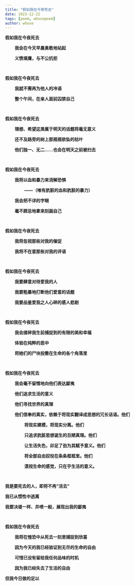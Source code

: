 ```yaml
---
title: "假如我在今夜死去"
date: 1923-12-22
tags: [poem, whosepoem]
author: whose
---
```


**假如我在今夜死去**

&nbsp;&nbsp;&nbsp;&nbsp;&nbsp;&nbsp;&nbsp;&nbsp;**我会在今天早晨勇敢地站起**

&nbsp;&nbsp;&nbsp;&nbsp;&nbsp;&nbsp;&nbsp;&nbsp;**义愤填膺，与不公抗拒**

<br>

**假如我在今夜死去**

&nbsp;&nbsp;&nbsp;&nbsp;&nbsp;&nbsp;&nbsp;&nbsp;**我就不需再为他人的冷语**

&nbsp;&nbsp;&nbsp;&nbsp;&nbsp;&nbsp;&nbsp;&nbsp;**整个午间，在亲人面前囚禁自己**

<br>

**假如我在今夜死去**

&nbsp;&nbsp;&nbsp;&nbsp;&nbsp;&nbsp;&nbsp;&nbsp;**理想、希望这类属于明天的话题将毫无意义**

&nbsp;&nbsp;&nbsp;&nbsp;&nbsp;&nbsp;&nbsp;&nbsp;**还不及路旁的树上那摇摇欲坠的枯叶**

&nbsp;&nbsp;&nbsp;&nbsp;&nbsp;&nbsp;&nbsp;&nbsp;**他们独一、无二......也会在明天之前被扫去**

<br>

**假如我在今夜死去**

&nbsp;&nbsp;&nbsp;&nbsp;&nbsp;&nbsp;&nbsp;&nbsp;**我将以血和暴力来消解恐惧**

&nbsp;&nbsp;&nbsp;&nbsp;&nbsp;&nbsp;&nbsp;&nbsp;&nbsp;&nbsp;&nbsp;&nbsp;&nbsp;&nbsp;&nbsp;&nbsp;**——（唯有肮脏的血和肮脏的暴力）**

&nbsp;&nbsp;&nbsp;&nbsp;&nbsp;&nbsp;&nbsp;&nbsp;**我会把不详的字眼**

&nbsp;&nbsp;&nbsp;&nbsp;&nbsp;&nbsp;&nbsp;&nbsp;**毫不顾忌地拿来刻画自己**

<br>

**假如我在今夜死去**

&nbsp;&nbsp;&nbsp;&nbsp;&nbsp;&nbsp;&nbsp;&nbsp;**我将忽视那些对我的催促**

&nbsp;&nbsp;&nbsp;&nbsp;&nbsp;&nbsp;&nbsp;&nbsp;**我将不在意那些对我的评语**

<br>

**假如我在今夜死去**

&nbsp;&nbsp;&nbsp;&nbsp;&nbsp;&nbsp;&nbsp;&nbsp;**我要肆意对待爱我的人**

&nbsp;&nbsp;&nbsp;&nbsp;&nbsp;&nbsp;&nbsp;&nbsp;**我要粗暴地打断他们爱意的话题**

&nbsp;&nbsp;&nbsp;&nbsp;&nbsp;&nbsp;&nbsp;&nbsp;**我要品鉴爱我之人心碎的感人悲剧**

<br>

**假如我在今夜死去**

&nbsp;&nbsp;&nbsp;&nbsp;&nbsp;&nbsp;&nbsp;&nbsp;**我会揉碎我生前捕捉到的有限的美和幸福**

&nbsp;&nbsp;&nbsp;&nbsp;&nbsp;&nbsp;&nbsp;&nbsp;**体验在纯粹的恶中**

&nbsp;&nbsp;&nbsp;&nbsp;&nbsp;&nbsp;&nbsp;&nbsp;**将她们的尸块投撒在生命的各个角落里**

<br>

**假如我在今夜死去**

&nbsp;&nbsp;&nbsp;&nbsp;&nbsp;&nbsp;&nbsp;&nbsp;**我会毫不留情地向他们表达鄙夷**

&nbsp;&nbsp;&nbsp;&nbsp;&nbsp;&nbsp;&nbsp;&nbsp;**他们追求生活的意义**

&nbsp;&nbsp;&nbsp;&nbsp;&nbsp;&nbsp;&nbsp;&nbsp;**他们寻找世界的真理**

&nbsp;&nbsp;&nbsp;&nbsp;&nbsp;&nbsp;&nbsp;&nbsp;**他们信奉的真实，依赖于将现实翻译成思想的冗长话语。他们**

&nbsp;&nbsp;&nbsp;&nbsp;&nbsp;&nbsp;&nbsp;&nbsp;&nbsp;&nbsp;&nbsp;&nbsp;&nbsp;&nbsp;&nbsp;&nbsp;**将现实建模，将现实分离。他们**

&nbsp;&nbsp;&nbsp;&nbsp;&nbsp;&nbsp;&nbsp;&nbsp;&nbsp;&nbsp;&nbsp;&nbsp;&nbsp;&nbsp;&nbsp;&nbsp;**只追求肮脏思想诞生的丑陋真理。他们**

&nbsp;&nbsp;&nbsp;&nbsp;&nbsp;&nbsp;&nbsp;&nbsp;&nbsp;&nbsp;&nbsp;&nbsp;&nbsp;&nbsp;&nbsp;&nbsp;**让生活失色，卯足了劲为其赋予意义。他们**

&nbsp;&nbsp;&nbsp;&nbsp;&nbsp;&nbsp;&nbsp;&nbsp;&nbsp;&nbsp;&nbsp;&nbsp;&nbsp;&nbsp;&nbsp;&nbsp;**将全部自由奴役在条条框框里。他们**

&nbsp;&nbsp;&nbsp;&nbsp;&nbsp;&nbsp;&nbsp;&nbsp;&nbsp;&nbsp;&nbsp;&nbsp;&nbsp;&nbsp;&nbsp;&nbsp;**漠视生命的感觉，只在乎生活的意义。**

<br>

**我是要死去的人，即将不再“活去”**

**我已从惯性中逃离**

**我要决堤一样、井喷一般，展现出我的鄙夷**

<br>

**假如我在今夜死去**

&nbsp;&nbsp;&nbsp;&nbsp;&nbsp;&nbsp;&nbsp;&nbsp;**我将在惶恐中从死去一刻里捕捉到欣喜**

&nbsp;&nbsp;&nbsp;&nbsp;&nbsp;&nbsp;&nbsp;&nbsp;**因为今天的我已经验证到无尽的生命的自由**

&nbsp;&nbsp;&nbsp;&nbsp;&nbsp;&nbsp;&nbsp;&nbsp;**可惜已没有留给我任何品味的时机**

&nbsp;&nbsp;&nbsp;&nbsp;&nbsp;&nbsp;&nbsp;&nbsp;**因为我已经失去了生活的自由**

**但我今日做的足以**

